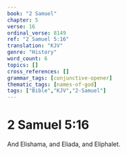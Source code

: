 ```yaml
---
book: "2 Samuel"
chapter: 5
verse: 16
ordinal_verse: 8149
ref: "2 Samuel 5:16"
translation: "KJV"
genre: "History"
word_count: 6
topics: []
cross_references: []
grammar_tags: [conjunctive-opener]
thematic_tags: [names-of-god]
tags: ["Bible","KJV","2-Samuel"]
---
```


# 2 Samuel 5:16

And Elishama, and Eliada, and Eliphalet.
